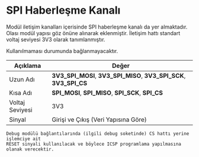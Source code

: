 # SPI Haberleşme Kanalı

Modül iletişim kanalları içerisinde SPI haberleşme kanalı da yer almaktadır. Olası modül yapısı göz önüne alınarak eklenmiştir. İletişim hattı standart voltaj seviyesi 3V3 olarak tanımlanmıştır.

Kullanılmaması durumunda bağlanmayacaktır.

| Açıklama          | Değer                              |
|-------------------|------------------------------------|
| Uzun Adı          | **3V3_SPI_MOSI**, **3V3_SPI_MISO**, **3V3_SPI_SCK**, **3V3_SPI_CS** |
| Kısa Adı          | **SPI_MOSI**, **SPI_MISO**, **SPI_SCK**, **SPI_CS** |
| Voltaj Seviyesi   | 3V3                                                 |
| Sinyal            | Girişi ve Çıkış (Veri Yapısına Göre)                |

    Debug modülü bağlantılarında (ilgili debug soketinde) CS hattı yerine işlemciye ait
    RESET sinyali kullanılacak ve böylece ICSP programlama yapılmasına olanak verecektir. 

